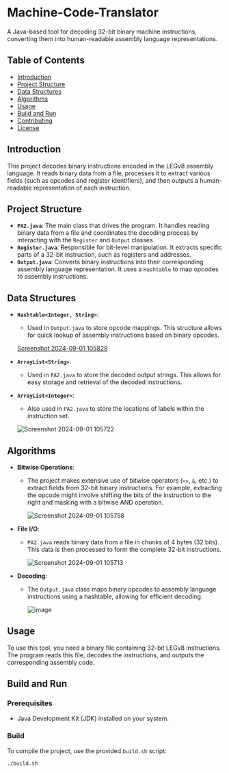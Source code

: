 # Machine-Code-Translator

A Java-based tool for decoding 32-bit binary machine instructions, converting them into human-readable assembly language representations.

## Table of Contents
- [Introduction](#introduction)
- [Project Structure](#project-structure)
- [Data Structures](#data-structures)
- [Algorithms](#algorithms)
- [Usage](#usage)
- [Build and Run](#build-and-run)
- [Contributing](#contributing)
- [License](#license)

## Introduction

This project decodes binary instructions encoded in the LEGv8 assembly language. It reads binary data from a file, processes it to extract various fields (such as opcodes and register identifiers), and then outputs a human-readable representation of each instruction.

## Project Structure

- **`PA2.java`**: The main class that drives the program. It handles reading binary data from a file and coordinates the decoding process by interacting with the `Register` and `Output` classes.
- **`Register.java`**: Responsible for bit-level manipulation. It extracts specific parts of a 32-bit instruction, such as registers and addresses.
- **`Output.java`**: Converts binary instructions into their corresponding assembly language representation. It uses a `Hashtable` to map opcodes to assembly instructions.

## Data Structures

- **`Hashtable<Integer, String>`**:
  - Used in `Output.java` to store opcode mappings. This structure allows for quick lookup of assembly instructions based on binary opcodes.
 
  [Screenshot 2024-09-01 105829](https://github.com/user-attachments/assets/dcdff201-7de6-4a71-bf00-7313b90b87ed)


- **`ArrayList<String>`**:
  - Used in `PA2.java` to store the decoded output strings. This allows for easy storage and retrieval of the decoded instructions.

- **`ArrayList<Integer>`**:
  - Also used in `PA2.java` to store the locations of labels within the instruction set.
 
  ![Screenshot 2024-09-01 105722](https://github.com/user-attachments/assets/6cec2f34-8e32-40e7-9ac7-6205a62e9ba0)

## Algorithms

- **Bitwise Operations**:
  - The project makes extensive use of bitwise operators (`>>`, `&`, etc.) to extract fields from 32-bit binary instructions. For example, extracting the opcode might involve shifting the bits of the instruction to the right and masking with a bitwise AND operation.

    ![Screenshot 2024-09-01 105758](https://github.com/user-attachments/assets/8308b151-c854-40da-bc3a-7b31fb6db786)


- **File I/O**:
  - `PA2.java` reads binary data from a file in chunks of 4 bytes (32 bits). This data is then processed to form the complete 32-bit instructions.
 
    ![Screenshot 2024-09-01 105713](https://github.com/user-attachments/assets/726a255c-341f-488a-ac53-0f316d22c52e)


- **Decoding**:
  - The `Output.java` class maps binary opcodes to assembly language instructions using a hashtable, allowing for efficient decoding.
 
    ![image](https://github.com/user-attachments/assets/ebc0fcc9-9a67-448f-baea-559bb99e15b9)


## Usage

To use this tool, you need a binary file containing 32-bit LEGv8 instructions. The program reads this file, decodes the instructions, and outputs the corresponding assembly code.

## Build and Run

### Prerequisites
- Java Development Kit (JDK) installed on your system.

### Build
To compile the project, use the provided `build.sh` script:
  ```bash
  ./build.sh


  



